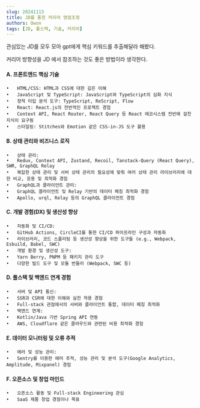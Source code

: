 ```yaml
---
slug: 20241113
title: JD를 통한 커리어 영점조정
authors: Owon
tags: [JD, 풀스택, 기술, 커리어]
---
```



관심있는 JD를 모두 모아 gpt에게 핵심 키워드를 추출해달라 해봤다.

커리어 방향성을 JD 에서 참조하는 것도 좋은 방법이라 생각한다.

<!-- truncate -->

#### A. 프론트엔드 핵심 기술

	•	HTML/CSS: HTML과 CSS에 대한 깊은 이해
	•	JavaScript 및 TypeScript: JavaScript와 TypeScript의 심화 지식
	•	정적 타입 분석 도구: TypeScript, ReScript, Flow
	•	React: React.js의 전반적인 프로젝트 경험
	•	Context API, React Router, React Query 등 React 에코시스템 전반에 걸친 지식이 요구됨
	•	스타일링: Stitches와 Emotion 같은 CSS-in-JS 도구 활용

#### B. 상태 관리와 비즈니스 로직

	•	상태 관리:
	•	Redux, Context API, Zustand, Recoil, Tanstack-Query (React Query), SWR, GraphQL Relay
	•	복잡한 상태 관리 및 서버 상태 관리의 필요성에 맞춰 여러 상태 관리 라이브러리에 대한 비교, 응용 및 최적화 경험
	•	GraphQL과 클라이언트 관리:
	•	GraphQL 클라이언트 및 Relay 기반의 데이터 페칭 최적화 경험
	•	Apollo, urql, Relay 등의 GraphQL 클라이언트 경험

#### C. 개발 경험(DX) 및 생산성 향상

	•	자동화 및 CI/CD:
	•	GitHub Actions, CircleCI를 통한 CI/CD 파이프라인 구성과 자동화
	•	라이브러리, 코드 스플리팅 등 생산성 향상을 위한 도구들 (e.g., Webpack, Esbuild, Babel, SWC)
	•	개발 환경 및 생산성 도구:
	•	Yarn Berry, PNPM 등 패키지 관리 도구
	•	다양한 빌드 도구 및 모듈 번들러 (Webpack, SWC 등)

#### D. 풀스택 및 백엔드 연계 경험

	•	서버 및 API 통신:
	•	SSR과 CSR에 대한 이해와 실전 적용 경험
	•	Full-stack 관점에서의 서버와 클라이언트 통합, 데이터 페칭 최적화
	•	백엔드 연계:
	•	Kotlin/Java 기반 Spring API 연동
	•	AWS, Cloudflare 같은 클라우드와 관련된 비용 최적화 경험

#### E. 데이터 모니터링 및 오류 추적

	•	에러 및 성능 관리:
	•	Sentry를 이용한 에러 추적, 성능 관리 및 분석 도구(Google Analytics, Amplitude, Mixpanel) 경험

#### F. 오픈소스 및 창업 마인드

	•	오픈소스 활동 및 Full-stack Engineering 관심
	•	SaaS 제품 창업 경험이나 목표
